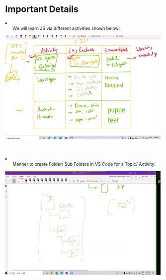 # Important Details 

<li>
<ul>We will learn JS via different activities shown below:</ul>
<img src="raw/images/activities.PNG" alt="Trulli" width="500" height="333">
</li>

<br>
<br>
<br>

<li>
<ul>Manner to create Folder/ Sub Folders in VS Code for a Topic/ Activity:</ul>
<img src="raw/images/file.PNG" alt="Trulli" width="500" height="333">
</li>

